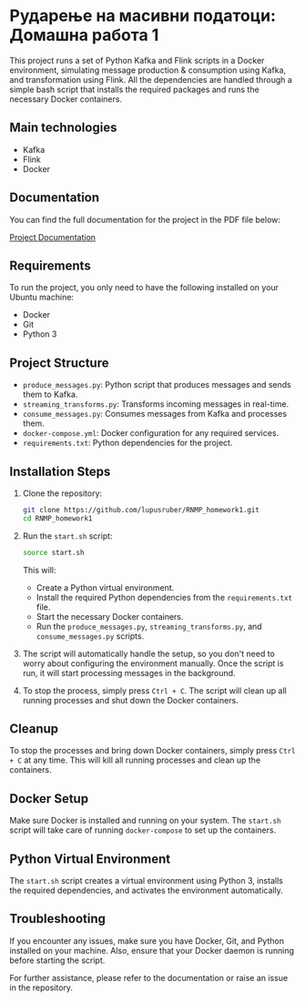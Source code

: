 
# Рударење на масивни податоци: Домашна работа 1

This project runs a set of Python Kafka and Flink scripts in a Docker environment, simulating message production & consumption using Kafka, and transformation using Flink. All the dependencies are handled through a simple bash script that installs the required packages and runs the necessary Docker containers.

## Main technologies

- Kafka
- Flink
- Docker

## Documentation

You can find the full documentation for the project in the PDF file below:

[Project Documentation](https://github.com/lupusruber/RNMP_homework1/blob/master/%D0%94%D0%BE%D0%BA%D1%83%D0%BC%D0%B5%D0%BD%D1%82%D0%B0%D1%86%D0%B8%D1%98%D0%B0%20%D0%B7%D0%B0%20Flink%20%D0%B0%D0%BF%D0%BB%D0%B8%D0%BA%D0%B0%D1%86%D0%B8%D1%98%D0%B0%D1%82%D0%B0.pdf)

## Requirements

To run the project, you only need to have the following installed on your Ubuntu machine:

- Docker
- Git
- Python 3

## Project Structure

- `produce_messages.py`: Python script that produces messages and sends them to Kafka.
- `streaming_transforms.py`: Transforms incoming messages in real-time.
- `consume_messages.py`: Consumes messages from Kafka and processes them.
- `docker-compose.yml`: Docker configuration for any required services.
- `requirements.txt`: Python dependencies for the project.

## Installation Steps

1. Clone the repository:

   ```bash
   git clone https://github.com/lupusruber/RNMP_homework1.git
   cd RNMP_homework1
   ```

2. Run the `start.sh` script:

   ```bash
   source start.sh
   ```

   This will:

   - Create a Python virtual environment.
   - Install the required Python dependencies from the `requirements.txt` file.
   - Start the necessary Docker containers.
   - Run the `produce_messages.py`, `streaming_transforms.py`, and `consume_messages.py` scripts.

3. The script will automatically handle the setup, so you don't need to worry about configuring the environment manually. Once the script is run, it will start processing messages in the background.

4. To stop the process, simply press `Ctrl + C`. The script will clean up all running processes and shut down the Docker containers.

## Cleanup

To stop the processes and bring down Docker containers, simply press `Ctrl + C` at any time. This will kill all running processes and clean up the containers.

## Docker Setup

Make sure Docker is installed and running on your system. The `start.sh` script will take care of running `docker-compose` to set up the containers.

## Python Virtual Environment

The `start.sh` script creates a virtual environment using Python 3, installs the required dependencies, and activates the environment automatically.

## Troubleshooting

If you encounter any issues, make sure you have Docker, Git, and Python installed on your machine. Also, ensure that your Docker daemon is running before starting the script.

For further assistance, please refer to the documentation or raise an issue in the repository.

